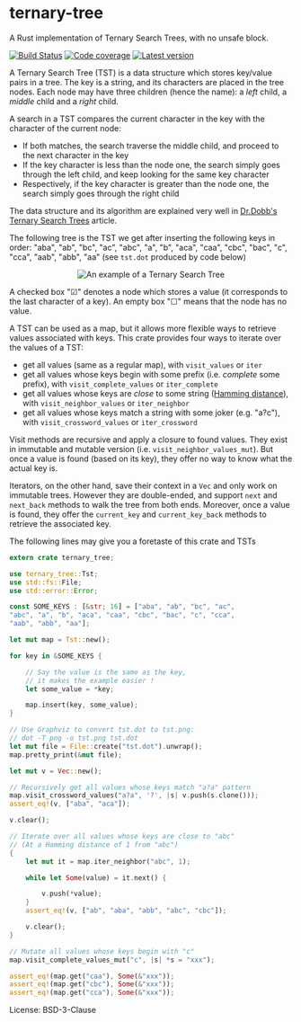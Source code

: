 # ternary-tree

A Rust implementation of Ternary Search Trees, with no unsafe block.

[![Build Status]( http://travis-ci.com/julien-montmartin/ternary-tree.svg?branch=master)](
	http://travis-ci.com/julien-montmartin/ternary-tree)
[![Code coverage]( http://codecov.io/gh/julien-montmartin/ternary-tree/branch/master/graph/badge.svg)](
	http://codecov.io/gh/julien-montmartin/ternary-tree)
[![Latest version]( http://img.shields.io/crates/v/ternary-tree.svg)](
	http://crates.io/crates/ternary-tree)

A Ternary Search Tree (TST) is a data structure which stores key/value pairs in a tree. The key is a string, and
its characters are placed in the tree nodes. Each node may have three children (hence the name): a _left_ child, a
_middle_ child and a _right_ child.

A search in a TST compares the current character in the key with the character of the current node:

* If both matches, the search traverse the middle child, and proceed to the next character in the key
* If the key character is less than the node one, the search simply goes through the left child, and keep looking
  for the same key character
* Respectively, if the key character is greater than the node one, the search simply goes through the right child

The data structure and its algorithm are explained very well in [Dr.Dobb's Ternary Search Trees](
http://www.drdobbs.com/database/ternary-search-trees/184410528) article.

The following tree is the TST we get after inserting the following keys in order: "aba", "ab", "bc", "ac", "abc",
"a", "b", "aca", "caa", "cbc", "bac", "c", "cca", "aab", "abb", "aa" (see `tst.dot` produced by code below)

<p align="center"><img alt="An example of a Ternary Search Tree"
src="http://files.jmontmartin.net/tree.svg"></p>

A checked box "☑" denotes a node which stores a value (it corresponds to the last character of a key). An empty box
"☐" means that the node has no value.

A TST can be used as a map, but it allows more flexible ways to retrieve values associated with keys. This crate
provides four ways to iterate over the values of a TST:

* get all values (same as a regular map), with `visit_values` or `iter`
* get all values whose keys begin with some prefix (i.e. _complete_ some prefix), with `visit_complete_values` or
  `iter_complete`
* get all values whose keys are _close_ to some string ([Hamming distance](
  http://en.wikipedia.org/wiki/Hamming_distance)), with `visit_neighbor_values` or `iter_neighbor`
* get all values whose keys match a string with some joker (e.g. "a?c"), with `visit_crossword_values` or
  `iter_crossword`

Visit methods are recursive and apply a closure to found values. They exist in immutable and mutable version
(i.e. `visit_neighbor_values_mut`). But once a value is found (based on its key), they offer no way to know what
the actual key is.

Iterators, on the other hand, save their context in a `Vec` and only work on immutable trees. However they are
double-ended, and support `next` and `next_back` methods to walk the tree from both ends. Moreover, once a value is
found, they offer the `current_key` and `current_key_back` methods to retrieve the associated key.

The following lines may give you a foretaste of this crate and TSTs

```rust
extern crate ternary_tree;

use ternary_tree::Tst;
use std::fs::File;
use std::error::Error;

const SOME_KEYS : [&str; 16] = ["aba", "ab", "bc", "ac",
"abc", "a", "b", "aca", "caa", "cbc", "bac", "c", "cca",
"aab", "abb", "aa"];

let mut map = Tst::new();

for key in &SOME_KEYS {

    // Say the value is the same as the key,
    // it makes the example easier !
    let some_value = *key;

    map.insert(key, some_value);
}

// Use Graphviz to convert tst.dot to tst.png:
// dot -T png -o tst.png tst.dot
let mut file = File::create("tst.dot").unwrap();
map.pretty_print(&mut file);

let mut v = Vec::new();

// Recursively get all values whose keys match "a?a" pattern
map.visit_crossword_values("a?a", '?', |s| v.push(s.clone()));
assert_eq!(v, ["aba", "aca"]);

v.clear();

// Iterate over all values whose keys are close to "abc"
// (At a Hamming distance of 1 from "abc")
{
    let mut it = map.iter_neighbor("abc", 1);

    while let Some(value) = it.next() {

        v.push(*value);
    }
    assert_eq!(v, ["ab", "aba", "abb", "abc", "cbc"]);

    v.clear();
}

// Mutate all values whose keys begin with "c"
map.visit_complete_values_mut("c", |s| *s = "xxx");

assert_eq!(map.get("caa"), Some(&"xxx"));
assert_eq!(map.get("cbc"), Some(&"xxx"));
assert_eq!(map.get("cca"), Some(&"xxx"));
```

License: BSD-3-Clause
